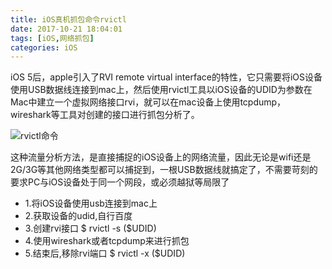 ```yaml
---
title: iOS真机抓包命令rvictl
date: 2017-10-21 18:04:01
tags: [iOS,网络抓包]
categories: iOS
---
```


iOS 5后，apple引入了RVI remote virtual interface的特性，它只需要将iOS设备使用USB数据线连接到mac上，然后使用rvictl工具以iOS设备的UDID为参数在Mac中建立一个虚拟网络接口rvi，就可以在mac设备上使用tcpdump，wireshark等工具对创建的接口进行抓包分析了。

![rvictl命令](http://o7b4rtbje.bkt.clouddn.com/EBEF47FF-E71F-4C02-B291-3FEF753F8A45.png)

<!-- more -->

这种流量分析方法，是直接捕捉的iOS设备上的网络流量，因此无论是wifi还是2G/3G等其他网络类型都可以捕捉到，一根USB数据线就搞定了，不需要苛刻的要求PC与iOS设备处于同一个网段，或必须越狱等局限了

* 1.将iOS设备使用usb连接到mac上
* 2.获取设备的udid,自行百度
* 3.创建rvi接口
		$ rvictl -s ($UDID)
* 4.使用wireshark或者tcpdump来进行抓包
* 5.结束后,移除rvi端口
		$ rvictl -x ($UDID)
